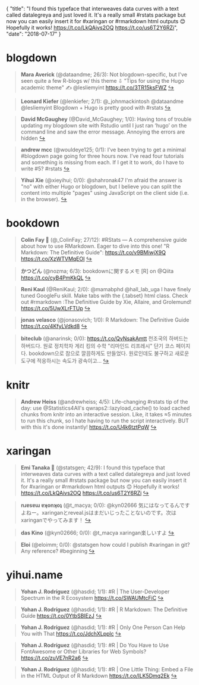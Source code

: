 {
  "title": "I found this typeface that interweaves data curves with a text called datalegreya and just loved it. It's a really small #rstats package but now you can easily insert it for #xaringan or #rmarkdown html outputs 😊 Hopefully it works! https://t.co/LkQAivs2OQ https://t.co/us6T2Y6RZi",
  "date": "2018-07-17"
}

# blogdown

> **Mara Averick** (@dataandme; 26/3): Not blogdown-specific, but I've seen quite a few R-blogs w/ this theme ⇩
"Tips for using the Hugo academic theme" ✍️ @lesliemyint 
https://t.co/3TR15ksFWZ  [&#8618;](https://twitter.com/xieyihui/status/1018916452626305024)

<!-- -->


> **Leonard Kiefer** (@lenkiefer; 2/1): @_johnmackintosh @dataandme @lesliemyint Blogdown + Hugo is pretty good with #rstats  [&#8618;](https://twitter.com/xieyihui/status/1018968832226951168)

<!-- -->


> **David McGaughey** (@David_McGaughey; 1/0): Having tons of trouble updating my blogdown site with Rstudio until I just ran ‘hugo’ on the command line and saw the error message. Annoying the errors are hidden  [&#8618;](https://twitter.com/xieyihui/status/1018946825250922497)

<!-- -->


> **andrew mcc** (@wouldeye125; 0/1): I’ve been trying to get a minimal #blogdown page going for three hours now. I’ve read four tutorials and something is missing from each. If I get it to work, do I have to write #5? #rstats  [&#8618;](https://twitter.com/xieyihui/status/1019036031415398400)

<!-- -->


> **Yihui Xie** (@xieyihui; 0/0): @shahronak47 I'm afraid the answer is "no" with either Hugo or blogdown, but I believe you can split the content into multiple "pages" using JavaScript on the client side (i.e. in the browser).  [&#8618;](https://twitter.com/xieyihui/status/1018695475711627264)

<!-- -->


# bookdown

> **Colin Fay 🤘** (@_ColinFay; 27/12): #RStats — A comprehensive guide about how to use RMarkdown. 
Eager to dive into this one!
"R Markdown: The Definitive Guide": https://t.co/v9BMiwjX9Q https://t.co/XzWTVMqEOI  [&#8618;](https://twitter.com/xieyihui/status/1018753373309423616)

<!-- -->


> **かつどん** (@nozma; 6/3): bookdownに関するメモ [R] on @Qiita https://t.co/cyB4PmKkQL  [&#8618;](https://twitter.com/xieyihui/status/1018991319174168578)

<!-- -->


> **Reni Kaul** (@ReniKaul; 2/0): @mamabphd @hall_lab_uga I have finely tuned GoogleFu skill.  Make tabs with the {.tabset} html class. Check out #rmarkdown :The Definitive Guide by Xie, Allaire, and Grolemund! https://t.co/5UwXLrFTUp  [&#8618;](https://twitter.com/xieyihui/status/1018921849277894656)

<!-- -->


> **jonas velasco** (@jonasovich; 1/0): R Markdown: The Definitive Guide https://t.co/4KfyLVdkd8  [&#8618;](https://twitter.com/xieyihui/status/1018980885159403523)

<!-- -->


> **biteclub** (@anarinsk; 0/0): https://t.co/QvNsakAmtt 천조국의 하버드는 하버드다. 원로 정치학자 게리 킹의 수학 "리마인드 리프레시" 단기 코스 페이지다. bookdown으로 참으로 깔끔하게도 만들었다. 원로인데도 불구하고 새로운 도구에 적응하시는 속도가 광속이고...  [&#8618;](https://twitter.com/xieyihui/status/1018755251837399040)

<!-- -->


# knitr

> **Andrew Heiss** (@andrewheiss; 4/5): Life-changing #rstats tip of the day: use @Statistics4All's qwraps2::lazyload_cache() to load cached chunks from knitr into an interactive session. Like, it takes ≈5 minutes to run this chunk, so I hate having to run the script interactively. BUT with this it's done instantly! https://t.co/U4k6tztPqW  [&#8618;](https://twitter.com/xieyihui/status/1019026811898888192)

<!-- -->


# xaringan

> **Emi Tanaka 🌾** (@statsgen; 42/9): I found this typeface that interweaves data curves with a text called datalegreya and just loved it. It's a really small #rstats package but now you can easily insert it for #xaringan or #rmarkdown html outputs 😊 Hopefully it works! https://t.co/LkQAivs2OQ https://t.co/us6T2Y6RZi  [&#8618;](https://twitter.com/xieyihui/status/1018823773162618882)

<!-- -->


> **nɹɐsɐɯ ɐʞonʞoʇ** (@t_macya; 0/0): @kyn02666 気にはなってるんですよねー。xaringanとreveal.jsはまだいじったことないのです。次はxaringanでやってみます！  [&#8618;](https://twitter.com/xieyihui/status/1018831462945026048)

<!-- -->


> **das Kino** (@kyn02666; 0/0): @t_macya xaringan楽しいすよ  [&#8618;](https://twitter.com/xieyihui/status/1018831053530677248)

<!-- -->


> **Eloi** (@eloimm; 0/0): @statsgen how could I publish #xaringan in git? Any reference?
#beginning  [&#8618;](https://twitter.com/xieyihui/status/1018807653231931392)

<!-- -->


# yihui.name

> **Yohan J. Rodríguez** (@hasdid; 1/1): #R | The User-Developer Spectrum in the R Ecosystem https://t.co/SWAUMtcFiC  [&#8618;](https://twitter.com/xieyihui/status/1018900443831906305)

<!-- -->


> **Yohan J. Rodríguez** (@hasdid; 1/1): #R | R Markdown: The Definitive Guide https://t.co/0YtbSBIEzJ  [&#8618;](https://twitter.com/xieyihui/status/1018900442246471680)

<!-- -->


> **Yohan J. Rodríguez** (@hasdid; 1/1): #R | Only One Person Can Help You with That https://t.co/JdchXLpplc  [&#8618;](https://twitter.com/xieyihui/status/1018900440631693312)

<!-- -->


> **Yohan J. Rodríguez** (@hasdid; 1/1): #R | Do You Have to Use FontAwesome or Other Libraries for Web Symbols? https://t.co/zuVE7nR2a6  [&#8618;](https://twitter.com/xieyihui/status/1018900439130103808)

<!-- -->


> **Yohan J. Rodríguez** (@hasdid; 1/1): #R | One Little Thing: Embed a File in the HTML Output of R Markdown https://t.co/ILK5Dmq2Ek  [&#8618;](https://twitter.com/xieyihui/status/1018900437624348672)

<!-- -->


